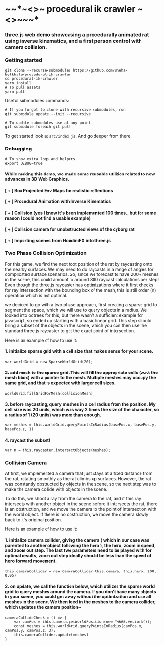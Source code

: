 # *~*~*~<>~ procedural ik crawler ~<>~*~*~* 

### three.js web demo showcasing a procedurally animated rat using inverse kinematics, and a first person control with camera collision.


### Getting started

```
git clone --recurse-submodules https://github.com/sneha-belkhale/procedural-ik-crawler
cd procedural-ik-crawler
yarn install
# To pull assets
yarn pull
```

Useful submodules commands:

```
# If you forgot to clone with recursive submodules, run
git submodule update --init --recursive

# To update submodules use at any point
git submodule foreach git pull
```

To get started look at `src/index.js`. And go deeper from there.

### Debugging

```
# To show extra logs and helpers
export DEBUG=true
```

#### While making this demo, we made some reusable utilities related to new advances in 3D Web Graphics.  
 #### [ + ] Box Projected Env Maps for realistic reflections
 #### [ + ] Procedural Animation with Inverse Kinematics 
 #### [ + ] Collision (yes I know it's been implemented 100 times.. but for some reason I could not find a usable example)
 #### [ + ] Collision camera for unobstructed views of the cyborg rat
 #### [ + ] Importing scenes from HoudiniFX into three.js



### Two Phase Collision Optimization
For this game, we find the next foot position of the rat by raycasting onto the nearby surfaces. We may need to do raycasts in a range of angles for complicated surface scenarios. So, since we forecast to have 200+ meshes in the scene, this could amount to around 800 raycast calculations per step! Even though the three.js raycaster has optimizations where it first checks for ray intersection with the bounding box of the mesh, this is still order (n) operation which is not optimal.

we decided to go with a two phase approach, first creating a sparse grid to segment the space, which we will use to query objects in a radius. We looked into octrees for this, but there wasn't a sufficient example for javascript, so ended up starting with a basic linear grid. This step should bring a subset of the objects in the scene, which you can then use the standard three.js raycaster to get the exact point of intersection. 

Here is an example of how to use it: 

#### 1. initialize sparse grid with a cell size that makes sense for your scene. 

`var worldGrid = new SparseWorldGrid(20);`

#### 2. add mesh to the sparse grid. This will fill the appropriate cells (w.r.t the mesh bbox) with a pointer to the mesh. Multiple meshes may occupy the same grid, and that is expected with larger cell sizes.

`worldGrid.fillGridForMesh(collisionMesh);`

#### 3. before raycasting, query meshes in a cell radius from the position. My cell size was 20 units, which was way 2 times the size of the character, so a radius of 1 (20 units) was more than enough. 

`var meshes = this.worldGrid.queryPointsInRadius(basePos.x, basePos.y, basePos.z, 1)`

#### 4. raycast the subset!
`var n = this.raycaster.intersectObjects(meshes);`


### Collision Camera
At first, we implemented a camera that just stays at a fixed distance from the rat, rotating smoothly as the rat climbs up surfaces. However, the rat was constantly obstructed by objects in the scene, so the next step was to make the camera collide with objects in the scene. 

To do this, we shoot a ray from the camera to the rat, and if this ray intersects with another object in the scene before it intersects the rat, there is an obstruction, and we move the camera to the point of intersection with the world object. If there is no obstruction, we move the camera slowly back to it's original position. 

Here is an example of how to use it:

#### 1. initialize camera collider, giving the camera ( which in our case was parented to another object following the hero ), the hero, zoom in speed, and zoom out step. The last two parameters need to be played with for optimal results, zoom out step ideally should be less than the speed of hero forward movement. 
`this.cameraCollider = new CameraCollider(this.camera, this.hero, 200, 0.05)`

#### 2. on update, we call the function below, which utilizes the sparse world grid to query meshes around the camera. If you don't have many objects in your scene, you could get away without the optimization and use all meshes in the scene. We then feed in the meshes to the camera collider, which updates the camera position~

``` 
cameraCollideCheck = () => {
    var camPos = this.camera.getWorldPosition(new THREE.Vector3());
    const meshes = this.worldGrid.queryPointsInRadius(camPos.x, camPos.y, camPos.z, 3);
    this.cameraCollider.update(meshes)
}
```






